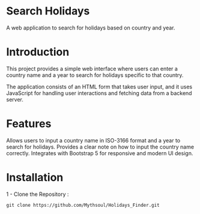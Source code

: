 # Search Holidays
A web application to search for holidays based on country and year.

# Introduction
This project provides a simple web interface where users can enter a country name and a year to search for holidays specific to that country.

The application consists of an HTML form that takes user input, and it uses JavaScript for handling user interactions and fetching data from a backend server.

# Features
Allows users to input a country name in ISO-3166 format and a year to search for holidays.
Provides a clear note on how to input the country name correctly.
Integrates with Bootstrap 5 for responsive and modern UI design.

# Installation 
1 - Clone the Repository : 

``` git clone https://github.com/Mythsoul/Holidays_Finder.git ```